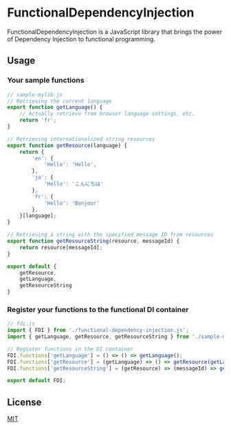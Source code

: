 # FunctionalDependencyInjection

FunctionalDependencyInjection is a JavaScript library that brings the power of Dependency Injection to functional programming.

## Usage

### Your sample functions
```javascript
// sample-mylib.js
// Retrieving the current language
export function getLanguage() {
    // Actually retrieve from browser language settings, etc.
    return 'fr';
}

// Retrieving internationalized string resources
export function getResource(language) {
    return {
        'en': {
            'Hello': 'Hello',
        },
        'ja': {
            'Hello': 'こんにちは'
        },
        'fr': {
            'Hello': 'Bonjour'
        },
    }[language];
}

// Retrieving a string with the specified message ID from resources
export function getResourceString(resource, messageId) {
    return resource[messageId];
}

export default {
    getResource,
    getLanguage,
    getResourceString
}
```

### Register your functions to the functional DI container
```javascript
// fdi.js
import { FDI } from './functional-dependency-injection.js';
import { getLanguage, getResource, getResourceString } from './sample-mylib.js';

// Register functions in the DI container
FDI.functions['getLanguage'] = () => () => getLanguage();
FDI.functions['getResource'] = (getLanguage) => () => getResource(getLanguage());
FDI.functions['getResourceString'] = (getResource) => (messageId) => getResourceString(getResource(), messageId);

export default FDI;
```

## License
[MIT](https://choosealicense.com/licenses/mit/)